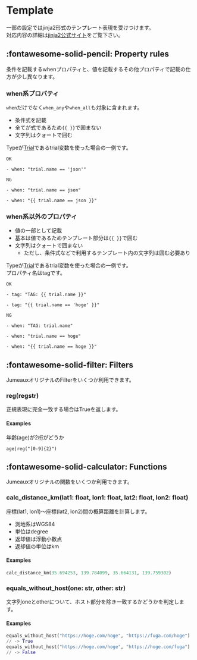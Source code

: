Template
========

一部の設定ではjinja2形式のテンプレート表現を受けつけます。  
対応内容の詳細は[jinja2公式サイト](http://jinja.pocoo.org/docs/2.10/templates/)をご覧下さい。


:fontawesome-solid-pencil: Property rules
--------------------------

条件を記載するwhenプロパティと、値を記載するその他プロパティで記載の仕方が少し異なります。


### when系プロパティ

`when`だけでなく`when_any`や`when_all`も対象に含まれます。

* 条件式を記載
* 全てが式であるため`{{ }}`で囲まない
* 文字列はクォートで囲む

Typeが[Trial][trial]であるtrial変数を使った場合の一例です。

`OK`

```
- when: "trial.name == 'json'"
```

`NG`

```
- when: "trial.name == json"
```

```
- when: "{{ trial.name == json }}"
```


### when系以外のプロパティ

* 値の一部として記載
* 基本は値であるためテンプレート部分は`{{ }}`で囲む
* 文字列はクォートで囲まない
    * ただし、条件式などで利用するテンプレート内の文字列は囲む必要あり

Typeが[Trial][trial]であるtrial変数を使った場合の一例です。  
プロパティ名はtagです。

`OK`

```
- tag: "TAG: {{ trial.name }}"
```

```
- tag: "{{ trial.name == 'hoge' }}"
```

`NG`

```
- when: "TAG: trial.name"
```

```
- when: "trial.name == hoge"
```

```
- when: "{{ trial.name == hoge }}"
```


:fontawesome-solid-filter: Filters
-------------------

JumeauxオリジナルのFilterをいくつか利用できます。


### reg(regstr)

正規表現に完全一致する場合はTrueを返します。

#### Examples

年齢(age)が2桁がどうか

`age|reg("[0-9]{2}")`


:fontawesome-solid-calculator: Functions
-------------------------

Jumeauxオリジナルの関数をいくつか利用できます。


### calc_distance_km(lat1: float, lon1: float, lat2: float, lon2: float)

座標(lat1, lon1)～座標(lat2, lon2)間の概算距離を計算します。

* 測地系はWGS84
* 単位はdegree
* 返却値は浮動小数点
* 返却値の単位はkm

#### Examples

```python
calc_distance_km(35.694253, 139.784099, 35.664131, 139.759302)
```

### equals_without_host(one: str, other: str)

文字列oneとotherについて、ホスト部分を除き一致するかどうかを判定します。

#### Examples

```python
equals_without_host("https://hoge.com/hoge", "https://fuga.com/hoge")
// -> True
equals_without_host("https://hoge.com/hoge", "https://hoge.com/fuga")
// -> False
```

[trial]: ./models/trial

